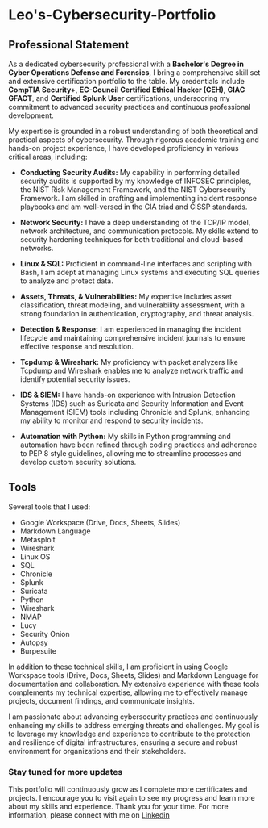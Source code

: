 # Leo's-Cybersecurity-Portfolio
## Professional Statement
As a dedicated cybersecurity professional with a **Bachelor's Degree in Cyber Operations Defense and Forensics**, I bring a comprehensive skill set and extensive certification portfolio to the table. My credentials include **CompTIA Security+**, **EC-Council Certified Ethical Hacker (CEH)**, **GIAC GFACT**, and **Certified Splunk User** certifications, underscoring my commitment to advanced security practices and continuous professional development.

My expertise is grounded in a robust understanding of both theoretical and practical aspects of cybersecurity. Through rigorous academic training and hands-on project experience, I have developed proficiency in various critical areas, including:

* **Conducting Security Audits:** My capability in performing detailed security audits is supported by my knowledge of INFOSEC principles, the NIST Risk Management Framework, and the NIST Cybersecurity Framework. I am skilled in crafting and implementing incident response playbooks and am well-versed in the CIA triad and CISSP standards.

* **Network Security:** I have a deep understanding of the TCP/IP model, network architecture, and communication protocols. My skills extend to security hardening techniques for both traditional and cloud-based networks.

* **Linux & SQL:** Proficient in command-line interfaces and scripting with Bash, I am adept at managing Linux systems and executing SQL queries to analyze and protect data.

* **Assets, Threats, & Vulnerabilities:** My expertise includes asset classification, threat modeling, and vulnerability assessment, with a strong foundation in authentication, cryptography, and threat analysis.

* **Detection & Response:** I am experienced in managing the incident lifecycle and maintaining comprehensive incident journals to ensure effective response and resolution.

* **Tcpdump & Wireshark:** My proficiency with packet analyzers like Tcpdump and Wireshark enables me to analyze network traffic and identify potential security issues.

* **IDS & SIEM:** I have hands-on experience with Intrusion Detection Systems (IDS) such as Suricata and Security Information and Event Management (SIEM) tools including Chronicle and Splunk, enhancing my ability to monitor and respond to security incidents.

* **Automation with Python:** My skills in Python programming and automation have been refined through coding practices and adherence to PEP 8 style guidelines, allowing me to streamline processes and develop custom security solutions.

## Tools
Several tools that I used:

* Google Workspace (Drive, Docs, Sheets, Slides)
* Markdown Language
* Metasploit
* Wireshark
* Linux OS
* SQL
* Chronicle
* Splunk
* Suricata
* Python
* Wireshark
* NMAP
* Lucy
* Security Onion
* Autopsy
* Burpesuite

In addition to these technical skills, I am proficient in using Google Workspace tools (Drive, Docs, Sheets, Slides) and Markdown Language for documentation and collaboration. My extensive experience with these tools complements my technical expertise, allowing me to effectively manage projects, document findings, and communicate insights.

I am passionate about advancing cybersecurity practices and continuously enhancing my skills to address emerging threats and challenges. My goal is to leverage my knowledge and experience to contribute to the protection and resilience of digital infrastructures, ensuring a secure and robust environment for organizations and their stakeholders.

### Stay tuned for more updates

This portfolio will continuously grow as I complete more certificates and projects. I encourage you to visit again to see my progress and learn more about my skills and experience. Thank you for your time. For more information, please connect with me on [Linkedin](https://www.linkedin.com/in/leonardo-montano/ "Linkedin")
